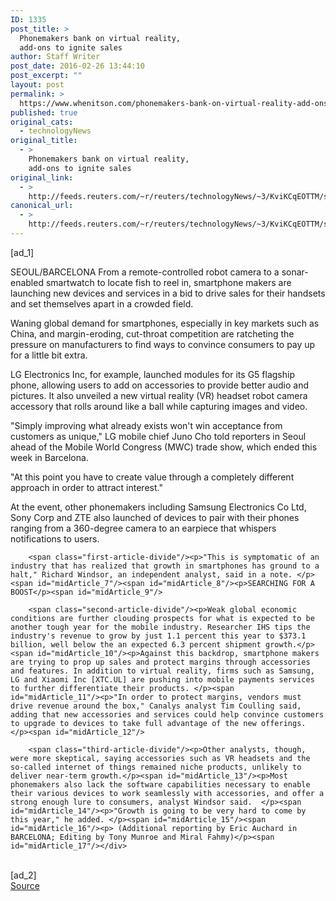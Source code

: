 ```yaml
---
ID: 1335
post_title: >
  Phonemakers bank on virtual reality,
  add-ons to ignite sales
author: Staff Writer
post_date: 2016-02-26 13:44:10
post_excerpt: ""
layout: post
permalink: >
  https://www.whenitson.com/phonemakers-bank-on-virtual-reality-add-ons-to-ignite-sales/
published: true
original_cats:
  - technologyNews
original_title:
  - >
    Phonemakers bank on virtual reality,
    add-ons to ignite sales
original_link:
  - >
    http://feeds.reuters.com/~r/reuters/technologyNews/~3/KviKCqEOTTM/story01.htm
canonical_url:
  - >
    http://feeds.reuters.com/~r/reuters/technologyNews/~3/KviKCqEOTTM/story01.htm
---
```

 [ad_1]
<br><div id="articleText">
<span id="midArticle_start"/>

<span id="midArticle_0"/><span class="focusParagraph" readability="5"><p><span class="articleLocation">SEOUL/BARCELONA</span> From a remote-controlled robot camera to a sonar-enabled smartwatch to locate fish to reel in, smartphone makers are launching new devices and services in a bid to drive sales for their handsets and set themselves apart in a crowded field. </p></span><span id="midArticle_1"/><p>Waning global demand for smartphones, especially in key markets such as China, and margin-eroding, cut-throat competition are ratcheting the pressure on manufacturers to find ways to convince consumers to pay up for a little bit extra.</p><span id="midArticle_2"/><p>LG Electronics Inc, for example, launched modules for its G5 flagship phone, allowing users to add on accessories to provide better audio and pictures. It also unveiled a new virtual reality (VR) headset robot camera accessory that rolls around like a ball while capturing images and video. </p><span id="midArticle_3"/><p>"Simply improving what already exists won't win acceptance from customers as unique," LG mobile chief Juno Cho told reporters in Seoul ahead of the Mobile World Congress (MWC) trade show, which ended this week in Barcelona.</p><span id="midArticle_4"/><p>"At this point you have to create value through a completely different approach in order to attract interest."</p><span id="midArticle_5"/><p>At the event, other phonemakers including Samsung Electronics Co Ltd, Sony Corp and ZTE also launched of devices to pair with their phones ranging from a 360-degree camera to an earpiece that whispers notifications to users.</p><span id="midArticle_6"/>
        
        <span class="first-article-divide"/><p>"This is symptomatic of an industry that has realized that growth in smartphones has ground to a halt," Richard Windsor, an independent analyst, said in a note. </p><span id="midArticle_7"/><span id="midArticle_8"/><p>SEARCHING FOR A BOOST</p><span id="midArticle_9"/>
        
        <span class="second-article-divide"/><p>Weak global economic conditions are further clouding prospects for what is expected to be another tough year for the mobile industry. Researcher IHS tips the industry's revenue to grow by just 1.1 percent this year to $373.1 billion, well below the an expected 6.3 percent shipment growth.</p><span id="midArticle_10"/><p>Against this backdrop, smartphone makers are trying to prop up sales and protect margins through accessories and features. In addition to virtual reality, firms such as Samsung, LG and Xiaomi Inc [XTC.UL] are pushing into mobile payments services to further differentiate their products. </p><span id="midArticle_11"/><p>"In order to protect margins, vendors must drive revenue around the box," Canalys analyst Tim Coulling said, adding that new accessories and services could help convince customers to upgrade to devices to take full advantage of the new offerings. </p><span id="midArticle_12"/>
        
        <span class="third-article-divide"/><p>Other analysts, though, were more skeptical, saying accessories such as VR headsets and the so-called internet of things remained niche products, unlikely to deliver near-term growth.</p><span id="midArticle_13"/><p>Most phonemakers also lack the software capabilities necessary to enable their various devices to work seamlessly with accessories, and offer a strong enough lure to consumers, analyst Windsor said.  </p><span id="midArticle_14"/><p>"Growth is going to be very hard to come by this year," he added. </p><span id="midArticle_15"/><span id="midArticle_16"/><p> (Additional reporting by Eric Auchard in BARCELONA; Editing by Tony Munroe and Miral Fahmy)</p><span id="midArticle_17"/></div>
<br>[ad_2]
<br><a href="http://feeds.reuters.com/~r/reuters/technologyNews/~3/KviKCqEOTTM/story01.htm">Source </a>